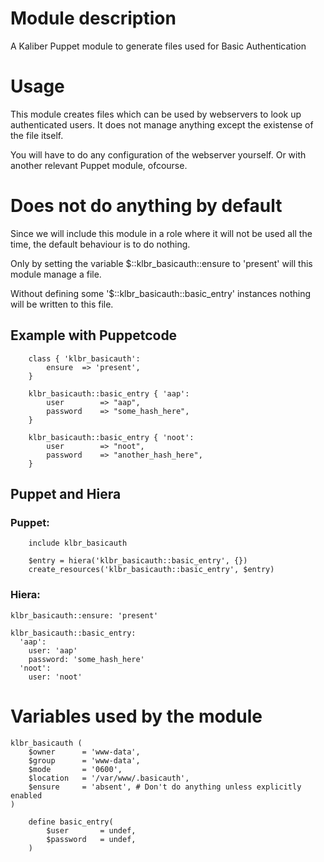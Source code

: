 # Module description
A Kaliber Puppet module to generate files used for Basic Authentication

# Usage
This module creates files which can be used by webservers to look up authenticated users. It does not manage anything except the existense of the file itself. 

You will have to do any configuration of the webserver yourself. Or with another relevant Puppet module, ofcourse. 

# Does not do anything by default
Since we will include this module in a role where it will not be used all the time, the default behaviour is to do nothing. 

Only by setting the variable $::klbr_basicauth::ensure to 'present' will this module manage a file. 

Without defining some '$::klbr_basicauth::basic_entry' instances nothing will be written to this file.

## Example with Puppetcode
````
    class { 'klbr_basicauth':
        ensure  => 'present',
    }

    klbr_basicauth::basic_entry { 'aap':
        user        => "aap",
        password    => "some_hash_here",
    }

    klbr_basicauth::basic_entry { 'noot':
        user        => "noot",
        password    => "another_hash_here",
    }
````
## Puppet and Hiera
### Puppet:
````
    include klbr_basicauth

    $entry = hiera('klbr_basicauth::basic_entry', {})
    create_resources('klbr_basicauth::basic_entry', $entry)
````
### Hiera:
````
klbr_basicauth::ensure: 'present'

klbr_basicauth::basic_entry: 
  'aap':
    user: 'aap'
    password: 'some_hash_here'
  'noot':
    user: 'noot'
````

# Variables used by the module

````
klbr_basicauth (
    $owner      = 'www-data',
    $group      = 'www-data',
    $mode       = '0600',
    $location   = '/var/www/.basicauth',
    $ensure     = 'absent', # Don't do anything unless explicitly enabled
)
````

````
    define basic_entry(
        $user       = undef,
        $password   = undef,
    ) 
````